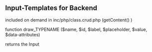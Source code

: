 ## Input-Templates for Backend

included on demand in inc/php/class.crud.php (getContent() )

function draw_TYPENAME ($name, $id, $label, $placeholder, $value, $data-attributes)

returns the Input
